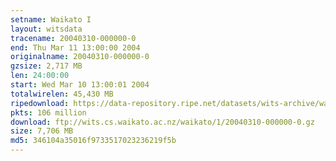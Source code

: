 ```yaml
---
setname: Waikato I
layout: witsdata
tracename: 20040310-000000-0
end: Thu Mar 11 13:00:00 2004
originalname: 20040310-000000-0
gzsize: 2,717 MB
len: 24:00:00
start: Wed Mar 10 13:00:01 2004
totalwirelen: 45,430 MB
ripedownload: https://data-repository.ripe.net/datasets/wits-archive/waikato/1/20040310-000000-0.gz
pkts: 106 million
download: ftp://wits.cs.waikato.ac.nz/waikato/1/20040310-000000-0.gz
size: 7,706 MB
md5: 346104a35016f9733517023236219f5b
---
```

